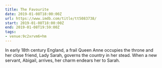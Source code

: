 ```yaml
---
title: The Favourite
date: 2019-01-08T18:00:00Z
url: https://www.imdb.com/title/tt5083738/
start: 2019-01-08T18:00:00Z
end: 2019-01-08T19:59:00Z
tags:
- venue:9c2xrvm6+hm
---
```

In early 18th century England, a frail Queen Anne occupies the throne and her close friend, Lady Sarah, governs the country in her stead. When a new servant, Abigail, arrives, her charm endears her to Sarah.

